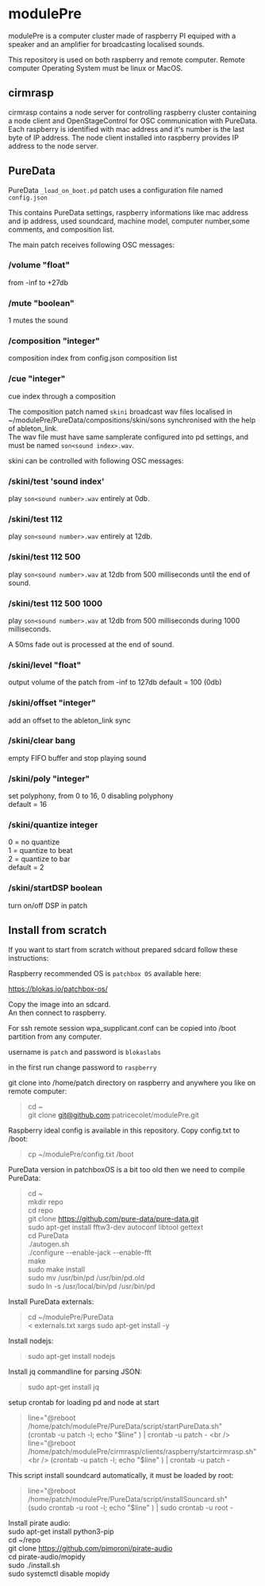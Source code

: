 # modulePre

modulePre is a computer cluster made of raspberry PI equiped with a speaker and an amplifier for broadcasting localised sounds.

This repository is used on both raspberry and remote computer.
Remote computer Operating System must be linux or MacOS.

## cirmrasp
cirmrasp contains a node server for controlling raspberry cluster containing a node client and OpenStageControl for OSC communication with PureData.
Each raspberry is identified with mac address and it's number is the last byte of IP address.
The node client installed into raspberry provides IP address to the node server.

## PureData
PureData `_load_on_boot.pd` patch uses a configuration file named `config.json`

This contains PureData settings, raspberry informations like mac address and ip address, used soundcard, machine model, computer number,some comments, and composition list.

The main patch receives following OSC messages:

### /volume "float"
 from -inf to +27db
 
### /mute "boolean"
 1 mutes the sound
 
### /composition "integer"
composition index from config.json composition list

### /cue "integer"
cue index through a composition

The composition patch named `skini` broadcast wav files localised in ~/modulePre/PureData/compositions/skini/sons synchronised with the help of ableton_link. <br />
The wav file must have same samplerate configured into pd settings, and must be named `son<sound index>.wav`.

skini can be controlled with following OSC messages:

### /skini/test 'sound index'
play `son<sound number>.wav` entirely at 0db.

### /skini/test 112
play `son<sound number>.wav` entirely at 12db.

### /skini/test 112 500
play `son<sound number>.wav` at 12db from 500 milliseconds until the end of sound.

### /skini/test 112 500 1000
play `son<sound number>.wav` at 12db from 500 milliseconds during 1000 milliseconds.

A 50ms fade out is processed at the end of sound.

### /skini/level "float"
output volume of the patch from -inf to 127db
default = 100 (0db)

### /skini/offset "integer"
add an offset to the ableton_link sync

### /skini/clear bang
empty FIFO buffer and stop playing sound

### /skini/poly "integer"
set polyphony, from 0 to 16, 0 disabling polyphony  <br />
default = 16

### /skini/quantize integer
0 = no quantize  <br />
1 = quantize to beat  <br />
2 = quantize to bar  <br />
default = 2

### /skini/startDSP boolean
turn on/off DSP in patch 


## Install from scratch

If you want to start from scratch without prepared sdcard follow these instructions:

Raspberry recommended OS is `patchbox OS` available here:

https://blokas.io/patchbox-os/

Copy the image into an sdcard. <br />
An then connect to raspberry. <br />

For ssh remote session wpa_supplicant.conf can be copied into /boot partition from any computer. <br />

username is `patch` and password is `blokaslabs`  <br />

in the first run change password to `raspberry`  <br />

git clone into /home/patch directory on raspberry and anywhere you like on remote computer: <br />
>cd ~   <br />
git clone git@github.com:patricecolet/modulePre.git

Raspberry ideal config is available in this repository.
Copy config.txt to /boot:  <br />
>cp ~/modulePre/config.txt /boot

PureData version in patchboxOS is a bit too old then we need to compile PureData:

>cd ~  <br />
mkdir repo <br />
cd repo <br />
git clone https://github.com/pure-data/pure-data.git <br />
sudo apt-get install fftw3-dev autoconf libtool gettext <br />
cd PureData <br />
./autogen.sh <br />
./configure --enable-jack --enable-fft <br />
make <br />
sudo make install <br />
sudo mv /usr/bin/pd /usr/bin/pd.old <br />
sudo ln -s /usr/local/bin/pd /usr/bin/pd <br />

Install PureData externals:  <br />
>cd ~/modulePre/PureData   <br />
< externals.txt xargs sudo apt-get install -y

Install nodejs:   <br />
>sudo apt-get install nodejs

Install jq commandline for parsing JSON:   <br />
>sudo apt-get install jq   <br />

setup crontab for loading pd and node at start   <br />
>line="@reboot /home/patch/modulePre/PureData/script/startPureData.sh"   <br />
(crontab -u patch -l; echo "$line" ) | crontab -u patch -   <br />
line="@reboot /home/patch/modulePre/cirmrasp/clients/raspberry/startcirmrasp.sh"   <br />
(crontab -u patch -l; echo "$line" ) | crontab -u patch -   <br />

This script install soundcard automatically, it must be loaded by root:
>line="@reboot /home/patch/modulePre/PureData/script/installSouncard.sh"   <br />
(sudo crontab -u root -l; echo "$line" ) | sudo crontab -u root -   <br />

Install pirate audio:   <br />
sudo apt-get install python3-pip   <br />
cd ~/repo   <br />
git clone https://github.com/pimoroni/pirate-audio  <br />
cd pirate-audio/mopidy  <br />
sudo ./install.sh  <br />
sudo systemctl disable mopidy  <br />
